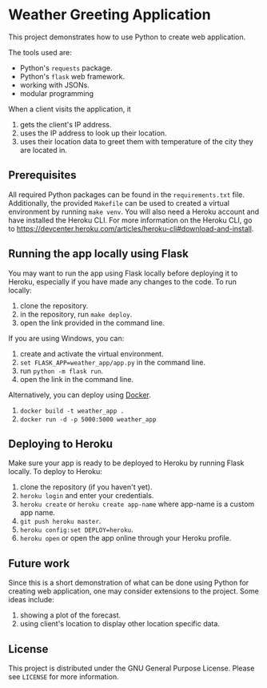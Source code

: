 # Weather Greeting Application
This project demonstrates how to use Python to create web application.

The tools used are:
* Python's `requests` package.
* Python's `flask` web framework.
* working with JSONs.
* modular programming

When a client visits the application, it
1. gets the client's IP address.
1. uses the IP address to look up their location.
1. uses their location data to greet them with temperature of the city they are located in.

## Prerequisites
All required Python packages can be found in the `requirements.txt` file. Additionally, the provided `Makefile` can be used to created a virtual environment by running `make venv`. You will also need a Heroku account and have installed the Heroku CLI. For more information on the Heroku CLI, go to https://devcenter.heroku.com/articles/heroku-cli#download-and-install.

## Running the app locally using Flask
You may want to run the app using Flask locally before deploying it to Heroku, especially if you have made any changes to the code. To run locally:

1. clone the repository.
1. in the repository, run `make deploy`.
1. open the link provided in the command line.

If you are using Windows, you can:
1. create and activate the virtual environment.
1. `set FLASK_APP=weather_app/app.py` in the command line.
1. run `python -m flask run`.
1. open the link in the command line.

Alternatively, you can deploy using [Docker](https://www.docker.com/).
1. `docker build -t weather_app .`
1. `docker run -d -p 5000:5000 weather_app`

## Deploying to Heroku
Make sure your app is ready to be deployed to Heroku by running Flask locally. To deploy to Heroku:

1. clone the repository (if you haven't yet).
1. `heroku login` and enter your credentials.
1. `heroku create` or `heroku create app-name` where app-name is a custom app name.
1. `git push heroku master`.
1. `heroku config:set DEPLOY=heroku`.
1. `heroku open` or open the app online through your Heroku profile.

## Future work
Since this is a short demonstration of what can be done using Python for creating web application, one may consider extensions to the project. Some ideas include:
1. showing a plot of the forecast.
1. using client's location to display other location specific data.

## License
This project is distributed under the GNU General Purpose License. Please see `LICENSE` for more information.
